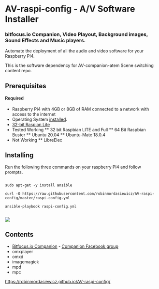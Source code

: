 AV-raspi-config - A/V Software Installer
=========================================

### bitfocus.io Companion, Video Playout, Background images, Sound Effects and Music players.

Automate the deployment of all the audio and video software for your Raspberry PI4.

This is the software dependency for AV-companion-atem Scene switching content repo.

## Prerequisites

#### Required

* Raspberry Pi4 with 4GB or 8GB of RAM connected to a network with access to the internet
* Operating System [installed](https://www.raspberrypi.org/documentation/installation/installing-images/README.md).
* [32-bit Raspian Lite](https://downloads.raspberrypi.org/raspios_lite_armhf_latest)
* Tested Working
** 32 bit Raspbian LITE and Full
** 64 Bit Raspbian Buster
** Ubuntu 20.04
** Ubuntu-Mate 18.0.4
* Not Working
** LibreElec

## Installing

Run the following three commands on your raspberry PI4 and follow prompts.
 
```console

sudo apt-get -y install ansible

curl -O https://raw.githubusercontent.com/robinmordasiewicz/AV-raspi-config/master/raspi-config.yml

ansible-playbook raspi-config.yml


```

![](https://github.com/robinmordasiewicz/terminalizer/raw/master/AV-raspi-config.gif)

## Contents

* [Bitfocus.io Companion](https://bitfocus.io/) - [Companion Facebook group](https://www.facebook.com/groups/2047850215433318/)
* omxplayer
* omxd
* imagemagick
* mpd
* mpc


https://robinmordasiewicz.github.io/AV-raspi-config/

<script src="https://utteranc.es/client.js" repo="robinmordasiewicz/AV-raspi-config" issue-term="pathname" theme="github-light" crossorigin="anonymous" async></script>
